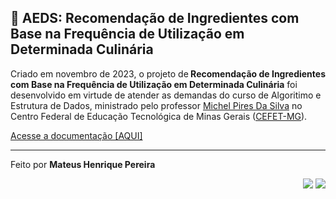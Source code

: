 <section>   
    <h1>📢 AEDS: Recomendação de Ingredientes com Base na Frequência de Utilização em Determinada Culinária</h1>   
    <p>
        Criado em novembro de 2023, o projeto de<strong> Recomendação de Ingredientes com Base na Frequência de Utilização em Determinada Culinária</strong> foi desenvolvido em virtude de atender as demandas do curso de Algoritimo e Estrutura de Dados, ministrado pelo professor <a href="https://www.linkedin.com/in/michelpiressilva/?originalSubdomain=br" target="_blank">Michel Pires Da Silva</a> no Centro Federal de Educação Tecnológica de Minas Gerais (<a href="https://www.divinopolis.cefetmg.br/" target="_blank">CEFET-MG</a>).
    </p>
    <p>
        <a href="https://github.com/teuswx/Recomendacao-de-ingredientes-grafo/tree/main/documentation" target="_blank">Acesse a documentação [AQUI]</a>
    </p>
</section>
</section>
<section>
    <hr size="0.5">
    <div>
          <p>
           Feito por <strong>Mateus Henrique Pereira</strong>     
         </p>
         <p align="right">
          <a href="https://www.linkedin.com/in/mateus-pereira-941bb3174/" taget="_blank"><img src="https://img.shields.io/badge/LinkedIn-0077B5?style=for-the-badge&logo=linkedin&logoColor=white"></a>
        <a href="https://www.instagram.com/mteusw/" taget="_blank"><img src="https://img.shields.io/badge/Instagram-E4405F?style=for-the-badge&logo=instagram&logoColor=white"></a>
        <p>
    </div>
</section>